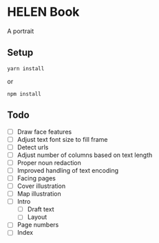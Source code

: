 HELEN Book
==================

A portrait

## Setup

`yarn install`

or

`npm install`

## Todo

 - [ ] Draw face features
 - [ ] Adjust text font size to fill frame
 - [ ] Detect urls
 - [ ] Adjust number of columns based on text length
 - [ ] Proper noun redaction
 - [ ] Improved handling of text encoding
 - [ ] Facing pages
 - [ ] Cover illustration
 - [ ] Map illustration
 - [ ] Intro
 	- [ ] Draft text
 	- [ ] Layout
 - [ ] Page numbers
 - [ ] Index